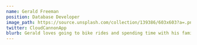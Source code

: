```yaml
---
name: Gerald Freeman
position: Database Developer
image_path: https://source.unsplash.com/collection/139386/603x603?a=.png
twitter: CloudCannonApp
blurb: Gerald loves going to bike rides and spending time with his family.
---
```

